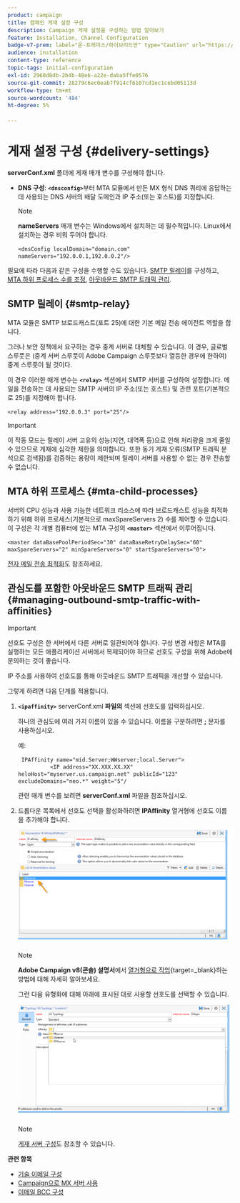 ```yaml
---
product: campaign
title: 캠페인 게재 설정 구성
description: Campaign 게재 설정을 구성하는 방법 알아보기
feature: Installation, Channel Configuration
badge-v7-prem: label="온-프레미스/하이브리드만" type="Caution" url="https://experienceleague.adobe.com/docs/campaign-classic/using/installing-campaign-classic/architecture-and-hosting-models/hosting-models-lp/hosting-models.html?lang=ko" tooltip="온-프레미스 및 하이브리드 배포에만 적용"
audience: installation
content-type: reference
topic-tags: initial-configuration
exl-id: 2968d8db-2b4b-48e6-a22e-daba5ffe0576
source-git-commit: 28279c6ec0eab7f914cf6107cd1ec1cebd05113d
workflow-type: tm+mt
source-wordcount: '484'
ht-degree: 5%

---
```


# 게재 설정 구성 {#delivery-settings}



**serverConf.xml** 폴더에 게재 매개 변수를 구성해야 합니다.

* **DNS 구성**: **`<dnsconfig>`**&#x200B;부터 MTA 모듈에서 만든 MX 형식 DNS 쿼리에 응답하는 데 사용되는 DNS 서버의 배달 도메인과 IP 주소(또는 호스트)를 지정합니다.

  >[!NOTE]
  >
  >**nameServers** 매개 변수는 Windows에서 설치하는 데 필수적입니다. Linux에서 설치하는 경우 비워 두어야 합니다.

  ```
  <dnsConfig localDomain="domain.com" nameServers="192.0.0.1,192.0.0.2"/>
  ```

필요에 따라 다음과 같은 구성을 수행할 수도 있습니다. [SMTP 릴레이](#smtp-relay)를 구성하고, [MTA 하위 프로세스 수를 조정](#mta-child-processes), [아웃바운드 SMTP 트래픽 관리](#managing-outbound-smtp-traffic-with-affinities).

## SMTP 릴레이 {#smtp-relay}

MTA 모듈은 SMTP 브로드캐스트(포트 25)에 대한 기본 메일 전송 에이전트 역할을 합니다.

그러나 보안 정책에서 요구하는 경우 중계 서버로 대체할 수 있습니다. 이 경우, 글로벌 스루풋은 (중계 서버 스루풋이 Adobe Campaign 스루풋보다 열등한 경우에 한하여) 중계 스루풋이 될 것이다.

이 경우 이러한 매개 변수는 **`<relay>`** 섹션에서 SMTP 서버를 구성하여 설정합니다. 메일을 전송하는 데 사용되는 SMTP 서버의 IP 주소(또는 호스트) 및 관련 포트(기본적으로 25)를 지정해야 합니다.

```
<relay address="192.0.0.3" port="25"/>
```

>[!IMPORTANT]
>
>이 작동 모드는 릴레이 서버 고유의 성능(지연, 대역폭 등)으로 인해 처리량을 크게 줄일 수 있으므로 게재에 심각한 제한을 의미합니다. 또한 동기 게재 오류(SMTP 트래픽 분석으로 검색됨)를 검증하는 용량이 제한되며 릴레이 서버를 사용할 수 없는 경우 전송할 수 없습니다.

## MTA 하위 프로세스 {#mta-child-processes}

서버의 CPU 성능과 사용 가능한 네트워크 리소스에 따라 브로드캐스트 성능을 최적화하기 위해 하위 프로세스(기본적으로 maxSpareServers 2) 수를 제어할 수 있습니다. 이 구성은 각 개별 컴퓨터에 있는 MTA 구성의 **`<master>`** 섹션에서 이루어집니다.

```
<master dataBasePoolPeriodSec="30" dataBaseRetryDelaySec="60" maxSpareServers="2" minSpareServers="0" startSpareServers="0">
```

[전자 메일 전송 최적화](../../installation/using/email-deliverability.md#email-sending-optimization)도 참조하세요.

## 관심도를 포함한 아웃바운드 SMTP 트래픽 관리 {#managing-outbound-smtp-traffic-with-affinities}

>[!IMPORTANT]
>
>선호도 구성은 한 서버에서 다른 서버로 일관되어야 합니다. 구성 변경 사항은 MTA를 실행하는 모든 애플리케이션 서버에서 복제되어야 하므로 선호도 구성을 위해 Adobe에 문의하는 것이 좋습니다.

IP 주소를 사용하여 선호도를 통해 아웃바운드 SMTP 트래픽을 개선할 수 있습니다.

그렇게 하려면 다음 단계를 적용합니다.

1. **`<ipaffinity>`** serverConf.xml **파일의** 섹션에 선호도를 입력하십시오.

   하나의 관심도에 여러 가지 이름이 있을 수 있습니다. 이름을 구분하려면 **;** 문자를 사용하십시오.

   예:

   ```
    IPAffinity name="mid.Server;WWserver;local.Server">
             <IP address="XX.XXX.XX.XX" heloHost="myserver.us.campaign.net" publicId="123" excludeDomains="neo.*" weight="5"/
   ```

   관련 매개 변수를 보려면 **serverConf.xml** 파일을 참조하십시오.

1. 드롭다운 목록에서 선호도 선택을 활성화하려면 **IPAffinity** 열거형에 선호도 이름을 추가해야 합니다.

   ![](assets/ipaffinity_enum.png)

   >[!NOTE]
   >
   >**Adobe Campaign v8(콘솔) 설명서**&#x200B;에서 [열거형으로 작업](https://experienceleague.adobe.com/ko/docs/campaign/campaign-v8/config/settings/enumerations){target=_blank}하는 방법에 대해 자세히 알아보세요.


   그런 다음 유형화에 대해 아래에 표시된 대로 사용할 선호도를 선택할 수 있습니다.

   ![](assets/ipaffinity_typology.png)

   >[!NOTE]
   >
   >[게재 서버 구성](../../installation/using/email-deliverability.md#delivery-server-configuration)도 참조할 수 있습니다.

**관련 항목**
* [기술 이메일 구성](email-deliverability.md)
* [Campaign으로 MX 서버 사용](using-mx-servers.md)
* [이메일 BCC 구성](email-archiving.md)

